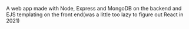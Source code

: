 A web app made with Node, Express and MongoDB on the backend and EJS templating on the front end(was a little too lazy to figure out React in 2021)
